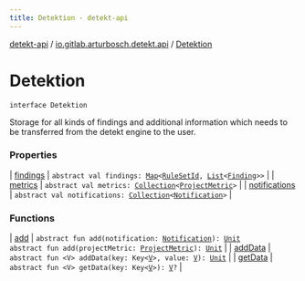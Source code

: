 ```yaml
---
title: Detektion - detekt-api
---
```


[detekt-api](../../index.html) / [io.gitlab.arturbosch.detekt.api](../index.html) / [Detektion](./index.html)

# Detektion

`interface Detektion`

Storage for all kinds of findings and additional information
which needs to be transferred from the detekt engine to the user.

### Properties

| [findings](findings.html) | `abstract val findings: `[`Map`](https://kotlinlang.org/api/latest/jvm/stdlib/kotlin.collections/-map/index.html)`<`[`RuleSetId`](../-rule-set-id.html)`, `[`List`](https://kotlinlang.org/api/latest/jvm/stdlib/kotlin.collections/-list/index.html)`<`[`Finding`](../-finding/index.html)`>>` |
| [metrics](metrics.html) | `abstract val metrics: `[`Collection`](https://kotlinlang.org/api/latest/jvm/stdlib/kotlin.collections/-collection/index.html)`<`[`ProjectMetric`](../-project-metric/index.html)`>` |
| [notifications](notifications.html) | `abstract val notifications: `[`Collection`](https://kotlinlang.org/api/latest/jvm/stdlib/kotlin.collections/-collection/index.html)`<`[`Notification`](../-notification/index.html)`>` |

### Functions

| [add](add.html) | `abstract fun add(notification: `[`Notification`](../-notification/index.html)`): `[`Unit`](https://kotlinlang.org/api/latest/jvm/stdlib/kotlin/-unit/index.html)<br>`abstract fun add(projectMetric: `[`ProjectMetric`](../-project-metric/index.html)`): `[`Unit`](https://kotlinlang.org/api/latest/jvm/stdlib/kotlin/-unit/index.html) |
| [addData](add-data.html) | `abstract fun <V> addData(key: Key<`[`V`](add-data.html#V)`>, value: `[`V`](add-data.html#V)`): `[`Unit`](https://kotlinlang.org/api/latest/jvm/stdlib/kotlin/-unit/index.html) |
| [getData](get-data.html) | `abstract fun <V> getData(key: Key<`[`V`](get-data.html#V)`>): `[`V`](get-data.html#V)`?` |

